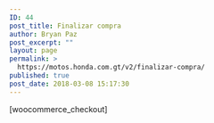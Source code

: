 ```yaml
---
ID: 44
post_title: Finalizar compra
author: Bryan Paz
post_excerpt: ""
layout: page
permalink: >
  https://motos.honda.com.gt/v2/finalizar-compra/
published: true
post_date: 2018-03-08 15:17:30
---
```

[woocommerce_checkout]